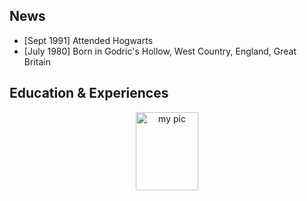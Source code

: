 
## News

- [Sept 1991] Attended Hogwarts
- [July 1980] Born in Godric's Hollow, West Country, England, Great Britain


## Education & Experiences



<p align="center">
<img src="https://github.com/miaocunqiang/cqmiao-homepage/raw/main/img-storage/pic_head.jpg" alt="my pic" width='100px' height='125px'/>
